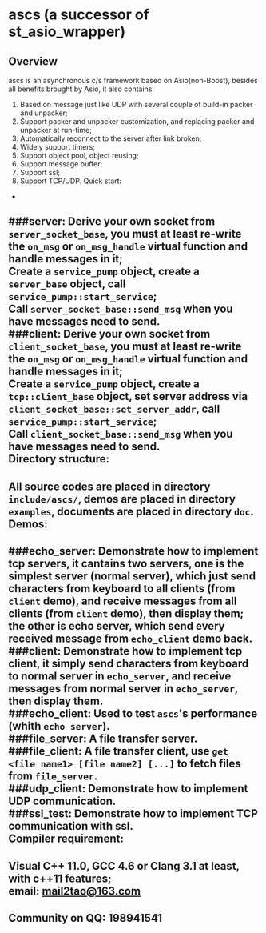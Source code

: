ascs (a successor of st_asio_wrapper)
===============
Overview
-
ascs is an asynchronous c/s framework based on Asio(non-Boost), besides all benefits brought by Asio, it also contains: </br>
1. Based on message just like UDP with several couple of build-in packer and unpacker;</br>
2. Support packer and unpacker customization, and replacing packer and unpacker at run-time;</br>
3. Automatically reconnect to the server after link broken;</br>
4. Widely support timers;</br>
5. Support object pool, object reusing;</br>
6. Support message buffer;</br>
7. Support ssl;</br>
8. Support TCP/UDP.
Quick start:
-
###server:
Derive your own socket from `server_socket_base`, you must at least re-write the `on_msg` or `on_msg_handle` virtual function and handle messages in it;</br>
Create a `service_pump` object, create a `server_base` object, call `service_pump::start_service`;</br>
Call `server_socket_base::send_msg` when you have messages need to send.</br>
###client:
Derive your own socket from `client_socket_base`, you must at least re-write the `on_msg` or `on_msg_handle` virtual function and handle messages in it;</br>
Create a `service_pump` object, create a `tcp::client_base` object, set server address via `client_socket_base::set_server_addr`, call `service_pump::start_service`;</br>
Call `client_socket_base::send_msg` when you have messages need to send.</br>
Directory structure:
-
All source codes are placed in directory `include/ascs/`, demos are placed in directory `examples`, documents are placed in directory `doc`.</br>
Demos:
-
###echo_server:
Demonstrate how to implement tcp servers, it cantains two servers, one is the simplest server (normal server), which just send characters from keyboard to all clients (from `client` demo), and receive messages from all clients (from `client` demo), then display them; the other is echo server, which send every received message from `echo_client` demo back.</br>
###client:
Demonstrate how to implement tcp client, it simply send characters from keyboard to normal server in `echo_server`, and receive messages from normal server in `echo_server`, then display them.</br>
###echo_client:
Used to test `ascs`'s performance (whith `echo server`).</br>
###file_server:
A file transfer server.</br>
###file_client:
A file transfer client, use `get <file name1> [file name2] [...]` to fetch files from `file_server`.</br>
###udp_client:
Demonstrate how to implement UDP communication.</br>
###ssl_test:
Demonstrate how to implement TCP communication with ssl.</br>
Compiler requirement:
-
Visual C++ 11.0, GCC 4.6 or Clang 3.1 at least, with c++11 features;</br>
email: mail2tao@163.com
-
Community on QQ: 198941541
-
